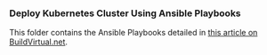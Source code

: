 ### Deploy Kubernetes Cluster Using Ansible Playbooks
This folder contains the Ansible Playbooks detailed in [this article on BuildVirtual.net](https://buildvirtual.net).
